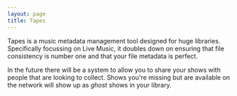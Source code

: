 ```yaml
---
layout: page
title: Tapes
---
```


Tapes is a music metadata management tool designed for huge libraries. Specifically focussing on Live Music, it doubles down on ensuring that file consistency is number one and that your file metadata is perfect.

In the future there will be a system to allow you to share your shows with people that are looking to collect. Shows you're missing but are available on the network will show up as _ghost_ shows in your library. 